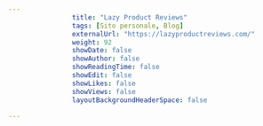---
                title: "Lazy Product Reviews"
                tags: [Sito personale, Blog]
                externalUrl: "https://lazyproductreviews.com/"
                weight: 92
                showDate: false
                showAuthor: false
                showReadingTime: false
                showEdit: false
                showLikes: false
                showViews: false
                layoutBackgroundHeaderSpace: false
                ---

